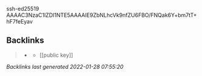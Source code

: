 ssh-ed25519 AAAAC3NzaC1lZDI1NTE5AAAAIE9ZbNLhcVk9nfZU6FBO/FNQak6Y+bm7tT+hF7feEyav

## Backlinks

> - [](2021-02-14.md)
>   - [[public key]]

_Backlinks last generated 2022-01-28 07:55:20_
